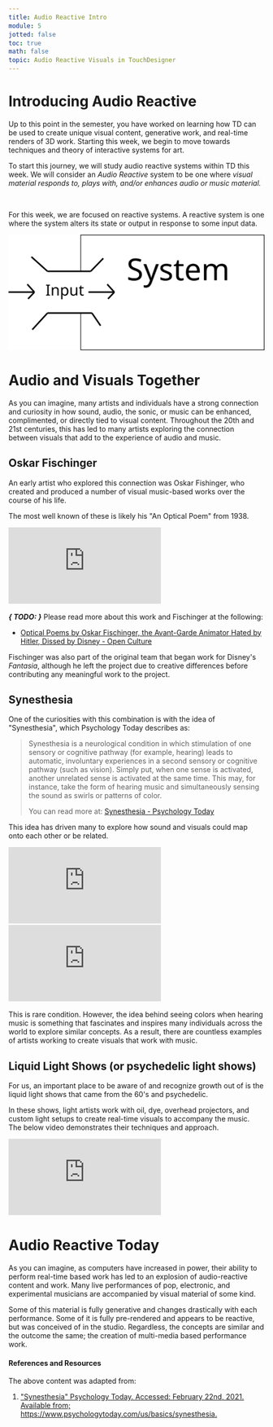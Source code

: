 ```yaml
---
title: Audio Reactive Intro
module: 5
jotted: false
toc: true
math: false
topic: Audio Reactive Visuals in TouchDesigner
---
```


# Introducing Audio Reactive

Up to this point in the semester, you have worked on learning how TD can be used to create unique visual content, generative work, and real-time renders of 3D work. Starting this week, we begin to move towards techniques and theory of interactive systems for art.

To start this journey, we will study audio reactive systems within TD this week. We will consider an _Audio Reactive_ system to be one where _visual material responds to, plays with, and/or enhances audio or music material._

<br />

For this week, we are focused on reactive systems. A reactive system is one where the system alters its state or output in response to some input data.

![Basic diagram example of a reactive system.](../imgs/reactive-system-diagram.svg "Basic diagram example of a reactive system.")


# Audio and Visuals Together

As you can imagine, many artists and individuals have a strong connection and curiosity in how sound, audio, the sonic, or music can be enhanced, complimented, or directly tied to visual content. Throughout the 20th and 21st centuries, this has led to many artists exploring the connection between visuals that add to the experience of audio and music.

## Oskar Fischinger

An early artist who explored this connection was Oskar Fishinger, who created and produced a number of visual music-based works over the course of his life.

The most well known of these is likely his "An Optical Poem" from 1938.

<div class="embed-responsive embed-responsive-16by9"><iframe class="embed-responsive-item" src="https://www.youtube.com/embed/6Xc4g00FFLk" frameborder="0" allow="accelerometer; autoplay; encrypted-media; gyroscope; picture-in-picture" allowfullscreen></iframe></div>

**_{ TODO: }_** Please read more about this work and Fischinger at the following:

- [Optical Poems by Oskar Fischinger, the Avant-Garde Animator Hated by Hitler, Dissed by Disney - Open Culture](https://www.openculture.com/2014/09/optical-poems-by-oskar-fischinger.html)

Fischinger was also part of the original team that began work for Disney's _Fantasia_, although he left the project due to creative differences before contributing any meaningful work to the project.

## Synesthesia

One of the curiosities with this combination is with the idea of "Synesthesia", which Psychology Today describes as:

> Synesthesia is a neurological condition in which stimulation of one sensory or cognitive pathway (for example, hearing) leads to automatic, involuntary experiences in a second sensory or cognitive pathway (such as vision). Simply put, when one sense is activated, another unrelated sense is activated at the same time. This may, for instance, take the form of hearing music and simultaneously sensing the sound as swirls or patterns of color.
>
> You can read more at: [Synesthesia - Psychology Today](https://www.psychologytoday.com/us/basics/synesthesia)

This idea has driven many to explore how sound and visuals could map onto each other or be related.

<div class="embed-responsive embed-responsive-16by9"><iframe class="embed-responsive-item" src="https://www.youtube.com/embed/s32v0rTkey4" frameborder="0" allow="accelerometer; autoplay; encrypted-media; gyroscope; picture-in-picture" allowfullscreen></iframe></div>

<div class="embed-responsive embed-responsive-16by9"><iframe class="embed-responsive-item" src="https://www.youtube.com/embed/obrBAysVef0" frameborder="0" allow="accelerometer; autoplay; encrypted-media; gyroscope; picture-in-picture" allowfullscreen></iframe></div>

This is rare condition. However, the idea behind seeing colors when hearing music is something that fascinates and inspires many individuals across the world to explore similar concepts. As a result, there are countless examples of artists working to create visuals that work with music.

## Liquid Light Shows (or psychedelic light shows)

For us, an important place to be aware of and recognize growth out of is the liquid light shows that came from the 60's and psychedelic.

In these shows, light artists work with oil, dye, overhead projectors, and custom light setups to create real-time visuals to accompany the music. The below video demonstrates their techniques and approach.


<div class="embed-responsive embed-responsive-16by9"><iframe class="embed-responsive-item" src="https://player.vimeo.com/video/117015517" frameborder="0" allow="accelerometer; autoplay; encrypted-media; gyroscope; picture-in-picture" allowfullscreen></iframe></div>


# Audio Reactive Today

As you can imagine, as computers have increased in power, their ability to perform real-time based work has led to an explosion of audio-reactive content and work. Many live performances of pop, electronic, and experimental musicians are accompanied by visual material of some kind.

Some of this material is fully generative and changes drastically with each performance. Some of it is fully pre-rendered and appears to be reactive, but was conceived of in the studio. Regardless, the concepts are similar and the outcome the same; the creation of multi-media based performance work.


<div class="ref">
<h4>References and Resources</h4>

The above content was adapted from:

<ol>
<li><a href="https://www.psychologytoday.com/us/basics/synesthesia">"Synesthesia" Psychology Today. Accessed: February 22nd, 2021. Available from; https://www.psychologytoday.com/us/basics/synesthesia.</a></li>
</ol>
</div>
